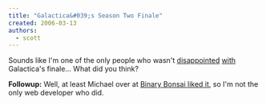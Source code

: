 ```yaml
---
title: "Galactica&#039;s Season Two Finale"
created: 2006-03-13
authors: 
  - scott
---
```


Sounds like I'm one of the only people who wasn't [disappointed](http://www.chrisjdavis.org/2006/03/11/what-is-up-with-battlestar-galactica/) [with](http://del.icio.us/fraying/bsg) Galactica's finale... What did you think?

**Followup:** Well, at least Michael over at [Binary Bonsai liked it](http://binarybonsai.com/archives/2006/03/14/battlestar-season-2-sumup/), so I'm not the only web developer who did.
